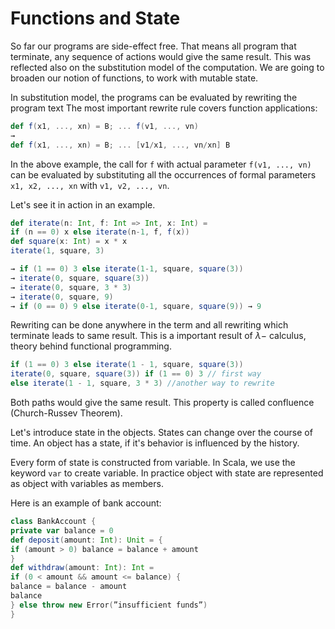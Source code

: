 # Functions and State


So far our programs are side-effect free. That means all program that terminate, any sequence of actions would give the same result. This was reflected also on the substitution model of the computation.
We are going to broaden our notion of functions, to work with mutable state.

In substitution model, the programs can be evaluated by rewriting the program text
The most important rewrite rule covers function applications:

```scala
def f(x1, ..., xn) = B; ... f(v1, ..., vn)
→
def f(x1, ..., xn) = B; ... [v1/x1, ..., vn/xn] B
```

In the above example, the call for `f` with actual parameter `f(v1, ..., vn)` can be evaluated by substituting all the occurrences of formal parameters `x1, x2, ..., xn` with `v1, v2, ..., vn`.

Let's see it in action in an example.

```scala
def iterate(n: Int, f: Int => Int, x: Int) =
if (n == 0) x else iterate(n-1, f, f(x))
def square(x: Int) = x * x
iterate(1, square, 3)
```

```scala
→ if (1 == 0) 3 else iterate(1-1, square, square(3))
→ iterate(0, square, square(3))
→ iterate(0, square, 3 * 3)
→ iterate(0, square, 9)
→ if (0 == 0) 9 else iterate(0-1, square, square(9)) → 9
```

Rewriting can be done anywhere in the term and all rewriting which terminate leads to same result. This is a important result of $\lambda-$ calculus, theory behind functional programming.

```scala
if (1 == 0) 3 else iterate(1 - 1, square, square(3))
iterate(0, square, square(3)) if (1 == 0) 3 // first way
else iterate(1 - 1, square, 3 * 3) //another way to rewrite
```

Both paths would give the same result. This property is called confluence (Church-Russev Theorem).

Let's introduce state in the objects. States can change over the course of time. An object has a state, if it's behavior is influenced by the history.

Every form of state is constructed from variable. In Scala, we use the keyword `var` to create variable. In practice object with state are represented as object with variables as members.

Here is an example of bank account:

```scala
class BankAccount {
private var balance = 0
def deposit(amount: Int): Unit = {
if (amount > 0) balance = balance + amount
}
def withdraw(amount: Int): Int =
if (0 < amount && amount <= balance) {
balance = balance - amount
balance
} else throw new Error(”insufficient funds”)
}
```